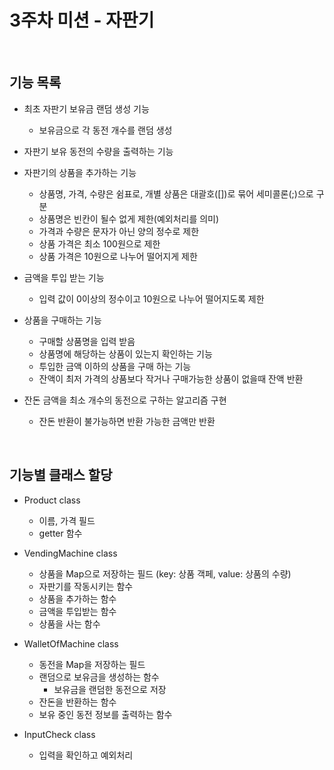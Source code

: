 # 3주차 미션 - 자판기

<br>

## 기능 목록

 - 최초 자판기 보유금 랜덤 생성 기능
    - 보유금으로 각 동전 개수를 랜덤 생성
 

 - 자판기 보유 동전의 수량을 출력하는 기능
 

 - 자판기의 상품을 추가하는 기능
   - 상품명, 가격, 수량은 쉼표로, 개별 상품은 대괄호([])로 묶어 세미콜론(;)으로 구분
   - 상품명은 빈칸이 될수 없게 제한(예외처리를 의미)
   - 가격과 수량은 문자가 아닌 양의 정수로 제한
   - 상품 가격은 최소 100원으로 제한
   - 상품 가격은 10원으로 나누어 떨어지게 제한
 

 - 금액을 투입 받는 기능
   - 입력 값이 0이상의 정수이고 10원으로 나누어 떨어지도록 제한


 - 상품을 구매하는 기능
   - 구매할 상품명을 입력 받음
   - 상품명에 해당하는 상품이 있는지 확인하는 기능
   - 투입한 금액 이하의 상품을 구매 하는 기능
   - 잔액이 최저 가격의 상품보다 작거나 구매가능한 상품이 없을때 잔액 반환


 - 잔돈 금액을 최소 개수의 동전으로 구하는 알고리즘 구현
   - 잔돈 반환이 불가능하면 반환 가능한 금액만 반환
 
<br>


## 기능별 클래스 할당

- Product class
  - 이름, 가격 필드
  - getter 함수

- VendingMachine class 
  - 상품을 Map으로 저장하는 필드 (key: 상품 객페, value: 상품의 수량)
  - 자판기를 작동시키는 함수
  - 상품을 추가하는 함수
  - 금액을 투입받는 함수
  - 상품을 사는 함수

- WalletOfMachine class
  - 동전을 Map을 저장하는 필드
  - 랜덤으로 보유금을 생성하는 함수
    - 보유금을 랜덤한 동전으로 저장
  - 잔돈을 반환하는 함수
  - 보유 중인 동전 정보를 출력하는 함수


- InputCheck class
  - 입력을 확인하고 예외처리

